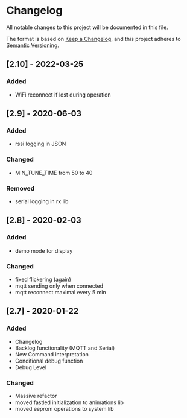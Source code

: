 # Changelog

All notable changes to this project will be documented in this file.

The format is based on [Keep a Changelog](https://keepachangelog.com/en/1.0.0/),
and this project adheres to [Semantic Versioning](https://semver.org/spec/v2.0.0.html).

## [2.10] - 2022-03-25

### Added

- WiFi reconnect if lost during operation

## [2.9] - 2020-06-03

### Added

- rssi logging in JSON

### Changed

- MIN_TUNE_TIME from 50 to 40

### Removed

- serial logging in rx lib

## [2.8] - 2020-02-03

### Added

- demo mode for display

### Changed

- fixed flickering (again)
- mqtt sending only when connected
- mqtt reconnect maximal every 5 min

## [2.7] - 2020-01-22

### Added

- Changelog
- Backlog functionality (MQTT and Serial)
- New Command interpretation
- Conditional debug function
- Debug Level

### Changed

- Massive refactor
- moved fastled initialization to animations lib
- moved eeprom operations to system lib
